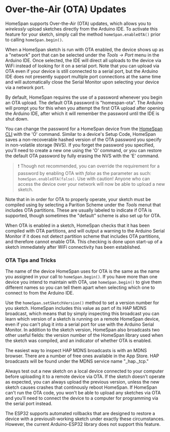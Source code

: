 # Over-the-Air (OTA) Updates

HomeSpan supports Over-the-Air (OTA) updates, which allows you to *wirelessly* upload sketches directly from the Arduino IDE.  To activate this feature for your sketch, simply call the method `homeSpan.enableOTA()` prior to calling `homeSpan.begin()`.

When a HomeSpan sketch is run with OTA enabled, the device shows up as a "network" port that can be selected under the *Tools → Port* menu in the Arduino IDE.  Once selected, the IDE will direct all uploads to the device via WiFi instead of looking for it on a serial port.  Note that you can upload via OTA even if your device is still connected to a serial port, but the Arduino IDE does not presently support multiple port connections at the same time and will automatically close the Serial Monitor upon selecting your device via a network port.

By default, HomeSpan requires the use of a password whenever you begin an OTA upload.  The default OTA password is "homespan-ota".  The Arduino will prompt you for this when you attempt the first OTA upload after opening the Arduino IDE, after which it will remember the password until the IDE is shut down.

You can change the password for a HomeSpan device from the [HomeSpan CLI](CLI.md) with the 'O' command.  Similar to a device's Setup Code, HomeSpan saves a non-recoverable hashed version of the OTA password you specify in non-volatile storage (NVS).  If you forget the password you specified, you'll need to create a new one using the 'O' command, or you can restore the default OTA password by fully erasing the NVS with the 'E' command.

> :exclamation: Though not recommended, you can override the requirement for a password by enabling OTA with *false* as the parameter as such: `homeSpan.enableOTA(false)`.  Use with caution!  Anyone who can access the device over your network will now be able to upload a new sketch.

Note that in in order for OTA to properly operate, your sketch must be compiled using by selecting a Parition Scheme under the *Tools* menut that includes OTA partitions.  These are usually labeled to indicate if OTA is supported, though sometimes the "default" scheme is also set up for OTA.

When OTA is enabled in a sketch, HomeSpan checks that it has been compiled with OTA partitions, and will output a warning to the Arduino Serial Monitor if it does not detect partition scheme that includes OTA partitions, and therefore cannot enable OTA.  This checking is done upon start-up of a sketch immediately after WiFi connectivity has been established.

### OTA Tips and Tricks

The name of the device HomeSpan uses for OTA is the same as the name you assigned in your call to `homeSpan.begin()`.  If you have more than one device you intend to maintain with OTA, use `homeSpan.begin()` to give them different names so you can tell them apart when selecting which one to connect to from the Arduino IDE.

Use the `homeSpan.setSketchVersion()` method to set a version number for you sketch.  HomeSpan includes this value as part of its HAP MDNS broadcast, which means that by simply inspecting this broadcast you can learn which version of a sketch is running on a remote HomeSpan device, even if you can't plug it into a serial port for use with the Arduino Serial Monitor.  In addition to the sketch version, HomeSpan also broadcasts two other useful fields: the version number of the HomeSpan library used when the sketch was compiled, and an indicator of whether OTA is enabled.

The easiest way to inspect HAP MDNS broadcasts is with an MDNS browser.  There are a number of free ones available in the App Store.  HAP broadcasts will be found under the MDNS service name "_hap._tcp."

Always test out a new sketch on a local device connected to your computer before uploading it to a remote device via OTA.  If the sketch doesn't operate as expected, you can always upload the previous version, unless the new sketch causes crashes that continously reboot HomeSpan.  If HomeSpan can't run the OTA code, you won't be able to upload any sketches via OTA and you'll need to connect the device to a computer for programming via the serial port instead.

The ESP32 supports automated rollbacks that are designed to restore a device with a previouslt-working sketch under exactly these circumstances.  However, the current Arduino-ESP32 library does not support this feature.




